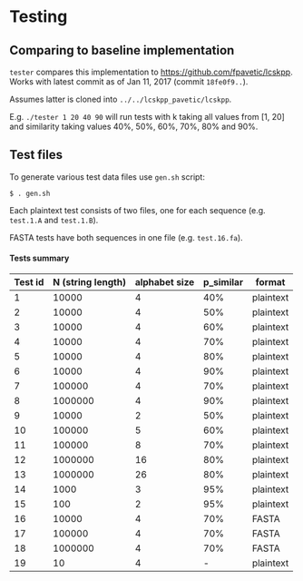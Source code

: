 # Testing

## Comparing to baseline implementation

`tester` compares this implementation to https://github.com/fpavetic/lcskpp. Works with latest commit as of Jan 11, 2017 (commit `18fe0f9..`).

Assumes latter is cloned into `../../lcskpp_pavetic/lcskpp`.

E.g. `./tester 1 20 40 90` will run tests with k taking all values from [1, 20] and
similarity taking values 40%, 50%, 60%, 70%, 80% and 90%.



## Test files
To generate various test data files use `gen.sh` script:
```
$ . gen.sh
```

Each plaintext test consists of two files, one for each sequence (e.g. `test.1.A` and `test.1.B`).

FASTA tests have both sequences in one file (e.g. `test.16.fa`).

#### Tests summary

Test id | N (string length) | alphabet size | p_similar | format |
------------ | ------------- | ----------- | ----------- | -----------
1 | 10000 | 4 | 40% | plaintext
2 | 10000 | 4 | 50% | plaintext
3 | 10000 | 4 | 60% | plaintext
4 | 10000 | 4 | 70% | plaintext
5 | 10000 | 4 | 80% | plaintext
6 | 10000 | 4 | 90% | plaintext
7 | 100000 | 4 | 70% | plaintext
8 | 1000000 | 4 | 90% | plaintext
9 | 10000 | 2 | 50% | plaintext
10 | 100000 | 5 | 60% | plaintext
11 | 100000 | 8 | 70% | plaintext
12 | 1000000 | 16 | 80% | plaintext
13 | 1000000 | 26 | 80% | plaintext
14 | 1000 | 3 | 95% | plaintext
15 | 100 | 2 | 95% | plaintext
16 | 10000 | 4 | 70% | FASTA
17 | 100000 | 4 | 70% | FASTA
18 | 1000000 | 4 | 70% | FASTA
19 | 10 | 4 | - | plaintext